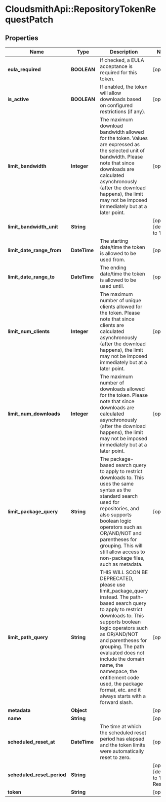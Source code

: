 # CloudsmithApi::RepositoryTokenRequestPatch

## Properties
Name | Type | Description | Notes
------------ | ------------- | ------------- | -------------
**eula_required** | **BOOLEAN** | If checked, a EULA acceptance is required for this token. | [optional] 
**is_active** | **BOOLEAN** | If enabled, the token will allow downloads based on configured restrictions (if any). | [optional] 
**limit_bandwidth** | **Integer** | The maximum download bandwidth allowed for the token. Values are expressed as the selected unit of bandwidth. Please note that since downloads are calculated asynchronously (after the download happens), the limit may not be imposed immediately but at a later point.  | [optional] 
**limit_bandwidth_unit** | **String** |  | [optional] [default to &#39;Byte&#39;]
**limit_date_range_from** | **DateTime** | The starting date/time the token is allowed to be used from. | [optional] 
**limit_date_range_to** | **DateTime** | The ending date/time the token is allowed to be used until. | [optional] 
**limit_num_clients** | **Integer** | The maximum number of unique clients allowed for the token. Please note that since clients are calculated asynchronously (after the download happens), the limit may not be imposed immediately but at a later point. | [optional] 
**limit_num_downloads** | **Integer** | The maximum number of downloads allowed for the token. Please note that since downloads are calculated asynchronously (after the download happens), the limit may not be imposed immediately but at a later point. | [optional] 
**limit_package_query** | **String** | The package-based search query to apply to restrict downloads to. This uses the same syntax as the standard search used for repositories, and also supports boolean logic operators such as OR/AND/NOT and parentheses for grouping. This will still allow access to non-package files, such as metadata. | [optional] 
**limit_path_query** | **String** | THIS WILL SOON BE DEPRECATED, please use limit_package_query instead. The path-based search query to apply to restrict downloads to. This supports boolean logic operators such as OR/AND/NOT and parentheses for grouping. The path evaluated does not include the domain name, the namespace, the entitlement code used, the package format, etc. and it always starts with a forward slash. | [optional] 
**metadata** | **Object** |  | [optional] 
**name** | **String** |  | [optional] 
**scheduled_reset_at** | **DateTime** | The time at which the scheduled reset period has elapsed and the token limits were automatically reset to zero. | [optional] 
**scheduled_reset_period** | **String** |  | [optional] [default to &#39;Never Reset&#39;]
**token** | **String** |  | [optional] 


